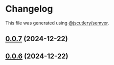 # Changelog

This file was generated using [@jscutlery/semver](https://github.com/jscutlery/semver).

## [0.0.7](https://github.com/79nivek/homebridge-kevin-plugin/compare/v0.0.6...v0.0.7) (2024-12-22)



## [0.0.6](https://github.com/79nivek/homebridge-kevin-plugin/compare/v0.0.5...v0.0.6) (2024-12-22)
